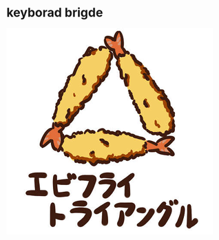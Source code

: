 # keyborad brigde

![エビフライトライアングル](https://github.com/o2346/techniques/blob/develop/kbbrg/img/ebtr.jpeg?raw=true "sample img")

